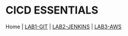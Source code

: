 # CICD ESSENTIALS

Home |
[LAB1-GIT](LAB1-GIT/README.md) |
[LAB2-JENKINS](LAB2-JENKINS/README.md) |
[LAB3-AWS](LAB3-AWS/README.md)